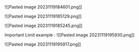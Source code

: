 ![[Pasted image 20231119184601.png]]

![[Pasted image 20231119185129.png]]

![[Pasted image 20231119185245.png]]

Important Limit example :
![[Pasted image 20231119195930.png]]

![[Pasted image 20231119195917.png]]
